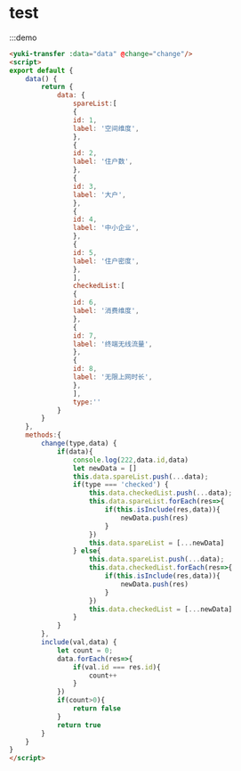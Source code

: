 <script>
export default{
    data() {
        return {
            data: {
                spareList:[
                {
                id: 1,
                label: '空间维度',
                }, 
                {
                id: 2,
                label: '住户数',
                }, 
                {
                id: 3,
                label: '大户',
                },
                {
                id: 4,
                label: '中小企业',
                },
                {
                id: 5,
                label: '住户密度',
                },
                ],
                checkedList:[
                {
                id: 6,
                label: '消费维度',
                }, 
                {
                id: 7,
                label: '终端无线流量',
                }, 
                {
                id: 8,
                label: '无限上网时长',
                },
                ],
                type:''
            }
        }
    },
    methods:{
        change(type,data) {
            //相当触发了getter
            data = JSON.parse(JSON.stringify(data))
            console.log(222,data.id,data)
            let newData = []
            if(type === 'checked') {
                this.data.checkedList.push(...data);
                this.data.spareList.forEach(res=>{
                    if(this.isInclude(res,data)){
                        newData.push(res)
                    }
                })
                this.data.spareList = [...newData]
            } else{
                this.data.spareList.push(...data);
                this.data.checkedList.forEach(res=>{
                    if(this.isInclude(res,data)){
                        newData.push(res)
                    }
                })
                this.data.checkedList = [...newData]
            }
        },
        isInclude(val,data) {
            let count = 0;
            data.forEach(res=>{
                if(val.id === res.id){
                    count++
                }
            })
            if(count>0){
                return false
            }
            return true
        }
    }
}
</script>

# test
:::demo

```html
<yuki-transfer :data="data" @change="change"/>
<script>
export default {
    data() {
        return {
            data: {
                spareList:[
                {
                id: 1,
                label: '空间维度',
                }, 
                {
                id: 2,
                label: '住户数',
                }, 
                {
                id: 3,
                label: '大户',
                },
                {
                id: 4,
                label: '中小企业',
                },
                {
                id: 5,
                label: '住户密度',
                },
                ],
                checkedList:[
                {
                id: 6,
                label: '消费维度',
                }, 
                {
                id: 7,
                label: '终端无线流量',
                }, 
                {
                id: 8,
                label: '无限上网时长',
                },
                ],
                type:''
            }
        }
    },
    methods:{
        change(type,data) {
            if(data){
                console.log(222,data.id,data)
                let newData = []
                this.data.spareList.push(...data);
                if(type === 'checked') {
                    this.data.checkedList.push(...data);
                    this.data.spareList.forEach(res=>{
                        if(this.isInclude(res,data)){
                            newData.push(res)
                        }
                    })
                    this.data.spareList = [...newData]
                } else{
                    this.data.spareList.push(...data);
                    this.data.checkedList.forEach(res=>{
                        if(this.isInclude(res,data)){
                            newData.push(res)
                        }
                    })
                    this.data.checkedList = [...newData]
                }
            }
        },
        include(val,data) {
            let count = 0;
            data.forEach(res=>{
                if(val.id === res.id){
                    count++
                }
            })
            if(count>0){
                return false
            }
            return true
        }
    }
}
</script>
```

<style>
.demo-block{
    max-height:400px;
}
.demo-block .source {
    width:78%;
}
.demo-block .meta .highlight{
    max-height:400px;
    overflow:auto;
}
</style>